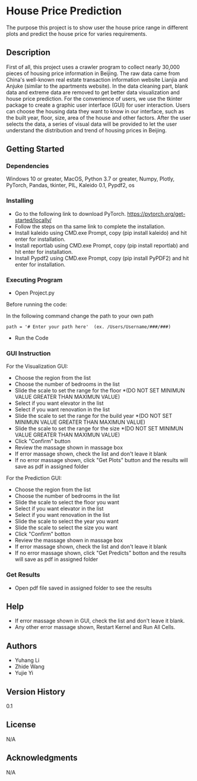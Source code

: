 # House Price Prediction

The purpose this project is to show user the house price range in different plots and predict the house price for varies requirements.


## Description

First of all, this project uses a crawler program to collect nearly 30,000 pieces of housing price information in Beijing. 
The raw data came from China's well-known real estate transaction information website Lianjia and Anjuke (similar to the apartments website). 
In the data cleaning part, blank data and extreme data are removed to get better data visualization and house price prediction.
For the convenience of users, we use the tkinter package to create a graphic user interface (GUI) for user interaction. 
Users can choose the housing data they want to know in our interface, such as the built year, floor, size, area of the house and other factors. 
After the user selects the data, a series of visual data will be provided to let the user understand the distribution and trend of housing prices in Beijing.


## Getting Started

### Dependencies

Windows 10 or greater, MacOS, Python 3.7 or greater, Numpy, Plotly, PyTorch, Pandas, tkinter, PIL, Kaleido 0.1, Pypdf2, os

### Installing

* Go to the following link to download PyTorch.
  https://pytorch.org/get-started/locally/
* Follow the steps on tha same link to complete the installation.
* Install kaleido using CMD.exe Prompt, copy (pip install kaleido) and hit enter for installation. 
* Install reportlab using CMD.exe Prompt, copy (pip install reportlab) and hit enter for installation.
* Install Pypdf2 using CMD.exe Prompt, copy (pip install PyPDF2) and hit enter for installation.

### Executing Program

* Open Project.py

Before running the code:

In the following command change the path to your own path

```
path = '# Enter your path here'  (ex. /Users/Username/###/###)
```


* Run the Code


### GUI Instruction

For the Visualization GUI:

* Choose the region from the list
* Choose the number of bedrooms in the list
* Slide the scale to set the range for the floor *(DO NOT SET MINIMUN VALUE GREATER THAN MAXIMUN VALUE)
* Select if you want elevator in the list
* Select if you want renovation in the list
* Slide the scale to set the range for the build year *(DO NOT SET MINIMUN VALUE GREATER THAN MAXIMUN VALUE)
* Slide the scale to set the range for the size *(DO NOT SET MINIMUN VALUE GREATER THAN MAXIMUN VALUE)
* Click "Confirm" button   
* Review the massage shown in massage box 
* If error massage shown, check the list and don't leave it blank
* If no error massage shown, click "Get Plots" button and the results will save as pdf in assigned folder


For the Prediction GUI:

* Choose the region from the list
* Choose the number of bedrooms in the list
* Slide the scale to select the floor you want
* Select if you want elevator in the list
* Select if you want renovation in the list
* Slide the scale to select the year you want
* Slide the scale to select the size you want
* Click "Confirm" botton   
* Review the massage shown in massage box 
* If error massage shown, check the list and don't leave it blank
* If no error massage shown, click "Get Predicts" botton and the results will save as pdf in assigned folder

### Get Results
* Open pdf file saved in assigned folder to see the results

## Help
* If error massage shown in GUI, check the list and don't leave it blank.
* Any other error massage shown, Restart Kernel and Run All Cells.

## Authors

* Yuhang Li
* Zhide Wang
* Yujie Yi


## Version History

0.1


## License

N/A


## Acknowledgments

N/A
